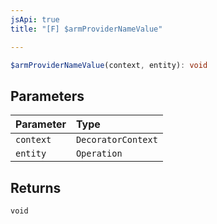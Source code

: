 ```yaml
---
jsApi: true
title: "[F] $armProviderNameValue"

---
```

```ts
$armProviderNameValue(context, entity): void
```

## Parameters

| Parameter | Type |
| :------ | :------ |
| `context` | `DecoratorContext` |
| `entity` | `Operation` |

## Returns

`void`
